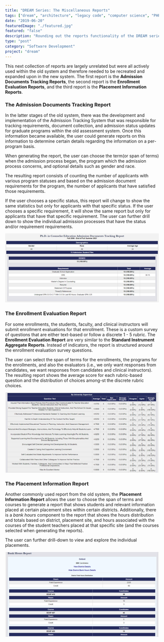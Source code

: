 ```yaml
---
title: "DREAM Series: The Miscellaneous Reports"
tags: ["dream", "architecture", "legacy code", "computer science", "PHP", "MySQL", "jQuery", "LAMP"]
date: "2019-06-20"
featuredImage: "./featured.jpg"
featured: "false"
description: "Rounding out the reports functionality of the DREAM series are the reports that can be best categorized as the miscellaneous reports. This includes the Admission Documents Tracking report, the Enrollment Evaluation report, and the Placements Information report."
type: "post"
category: "Software Development"
project: "dream"
---
```


This next collection of reports are largely unrelated but were all actively used within the old system and therefore needed to be recreated and expanded upon in the new system. The first report is the **Admission Documents Tracking Reports**, the second report is the **Enrollment Evaluation Reports**, and the third report is the **Placement Information Reports**.

### The Admission Documents Tracking Report

In the latter stages of the old system, there was the development and implementation of the Admission Tracking System that was responsible for tracking requirements, document collection, and admission status updates for graduate programs within the old assessment system. Once this information became available, the user could generate reports on this information to determine certain details regarding the information on a per-program basis.

When generating the report, the user can choose the term(or span of terms) when the admission process began, the program which the admission process concerns, and optional details such as gender and race. 

The resulting report consists of counting the number of applicants with various program statuses and based on the admission document requirements for the program, the number of applicants that have satisfied those requirements.

If the user chooses a specific status, this report will change to show the same statistics but only for applicants with that specific status. If the user chooses a specific requirement, it will show the same report but only for applicants that have that specific requirement. The user can further drill down to show the individual admission processes that have the status and/or requirement requirements.

![Admission Documents Report](./image_1.jpg)


### The Enrollment Evaluation Report

For some enrollments, the students, faculty, and clinical instructors will submit enrollment evaluations for that enrollment. These is a custom survey of questions that are either text-based or follow a discrete 1 - 5 rubric. The **Enrollment Evaluation Report** are very similar to the **Standard Instrument Aggregate Reports**. Instead of indicators, the report is structured around the enrollment evaluation survey questions.

The user can select the span of terms for the enrollments, the programs for the enrollments, and also the evaluators (i.e., we only want responses from candidates, we want responses from candidates and clinical instructors). The resulting report shows the average score for each rubric-based question and the distribution of choices among-st the discrete rubric choices.

![Enrollment Evaluation Report](./image_2.jpg)


### The Placement Information Report

Another commonly used report from the old system, the **Placement Information Report** allows the user to choose the span of terms and courses to generate a report that shows students and relevant information placed at certain placement sites within certain districts. Additionally, there is a *bank hours* component to the report that shows the hours distribution and totals based on district, placement site, and hours associated with the courses of the student teachers placed at that specific site (and the courses selected when generating the reports).

The user can further drill-down to view and explore the individual placements.

![Placement Information Report](./image_3.jpg)


